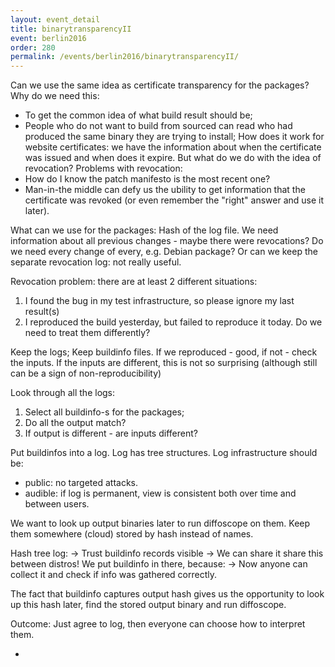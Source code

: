 ```yaml
---
layout: event_detail
title: binarytransparencyII
event: berlin2016
order: 280
permalink: /events/berlin2016/binarytransparencyII/
---
```


Can we use the same idea as certificate transparency for the packages?
Why do we need this:
 * To get the common idea of what build result should be;
 * People who do not want to build from sourced can read who had produced the same binary they are trying to install;
How does it work for website certificates: we have the information about when the certificate was issued and when does it expire. But what do we do with the idea of revocation?
Problems with revocation:
 * How do I know the patch manifesto is the most recent one?
 * Man-in-the middle can defy us the ubility to get information that the certificate was revoked (or even remember the "right" answer and use it later).
 
What can we use for the packages:
Hash of the log file.
We need information about all previous changes - maybe there were revocations?
Do we need every change of every, e.g. Debian package?
Or can we keep the separate revocation log: not really useful.

Revocation problem: there are at least 2 different situations:
1. I found the bug in my test infrastructure, so please ignore my last result(s)
2. I reproduced the build yesterday, but failed to reproduce it today.
Do we need to treat them differently?

Keep the logs;
Keep buildinfo files. If we reproduced - good, if not - check the inputs. If the inputs are different, this is not so surprising (although still can be a sign of non-reproducibility)

Look through all the logs:
1. Select all buildinfo-s for the packages;
2. Do all the output match?
3. If output is different - are inputs different?

Put buildinfos into a log. Log has tree structures. Log infrastructure should be:
* public: no targeted attacks.
* audible: if log is permanent, view is consistent both over time and between users.

We want to look up output binaries later to run diffoscope on them.
Keep them somewhere (cloud) stored by hash instead of names.

Hash tree log:
-> Trust buildinfo records visible
-> We can share it share this between distros!
We put buildinfo in there, because:
-> Now anyone can collect it and check if info was gathered correctly.

The fact that buildinfo captures output hash gives us the opportunity to look up this hash later, find the stored output binary and run diffoscope.

Outcome:
Just agree to log, then everyone can choose how to interpret them.

-
